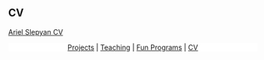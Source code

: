 <style>
body {
  background-image: url('/pictures/dict_background_white.png'); background-size: 2000px;
}
</style>

## CV

[Ariel Slepyan CV](/files/cv.pdf)

<p align="center" style="color: black; background-color: white;">
  <a href="http://arielslepyan.me/Projects">Projects</a> |
  <a href="http://arielslepyan.me/Teaching">Teaching</a> |
  <a href="http://arielslepyan.me/Fun">Fun Programs</a> |
  <a href="http://arielslepyan.me/CV">CV</a> 
</p>
